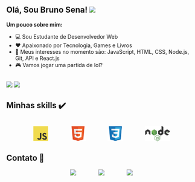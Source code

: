 ## Olá, Sou Bruno Sena! <img src="https://raw.githubusercontent.com/MartinHeinz/MartinHeinz/master/wave.gif" width="30px">

**Um pouco sobre mim:**
- 💻 Sou Estudante de Desenvolvedor Web
- ❤️ Apaixonado por Tecnologia, Games e Livros
- 🎯  Meus interesses no momento são: JavaScript, HTML, CSS, Node.js, Git, API e React.js
- 🎮 Vamos jogar uma partida de lol? 

##
  <a href="https://github.com/Bruninho-ss1"><img height="160em" src="https://github-readme-stats.vercel.app/api?username=Bruninho-ss1&show_icons=true&theme=react&hide_border=true&include_all_commits=true&count_private=true&bg_color=0D1117"/></a>
  <a href="https://github.com/Bruninho-ss1"><img height="160em" src="https://github-readme-stats.vercel.app/api/top-langs/?username=Bruninho-ss1&langs_count=8&count_private=true&layout=compact&theme=react&hide_border=true&bg_color=0D1117"/></a>
  <br/>
 ## Minhas skills ✔️
 <br>
 <div align="center">
    <img height="40" src="https://raw.githubusercontent.com/devicons/devicon/master/icons/javascript/javascript-original.svg">
    &nbsp;&nbsp;&nbsp;&nbsp;&nbsp;&nbsp;&nbsp;&nbsp;&nbsp;&nbsp;&nbsp;&nbsp;&nbsp;
    <img height="40" src="https://raw.githubusercontent.com/devicons/devicon/master/icons/html5/html5-original.svg">
    &nbsp;&nbsp;&nbsp;&nbsp;&nbsp;&nbsp;&nbsp;&nbsp;&nbsp;&nbsp;&nbsp;&nbsp;&nbsp;
    <img height="40" src="https://raw.githubusercontent.com/devicons/devicon/master/icons/css3/css3-original.svg">
    &nbsp;&nbsp;&nbsp;&nbsp;&nbsp;&nbsp;&nbsp;&nbsp;&nbsp;&nbsp;&nbsp;&nbsp;&nbsp;
    <img height="40" src="https://github.com/Bruninho-ss1/Bruninho-ss1/blob/main/node.js"> 
 </div>

## Contato 📱
<div align="center"> 
  <a href="https://instagram.com/bruno5_s3" target="_blank"><img src="https://img.shields.io/badge/-Instagram-%23E4405F?style=for-the-badge&logo=instagram&logoColor=white" target="_blank"></a>
  &nbsp;&nbsp;&nbsp;&nbsp;&nbsp;&nbsp;&nbsp;&nbsp;&nbsp;&nbsp;&nbsp;&nbsp;&nbsp;
  <a href = "mailto:brunopereira9069@gmail.com"><img src="https://img.shields.io/badge/-Gmail-%23333?style=for-the-badge&logo=gmail&logoColor=white" target="_blank"></a>
  &nbsp;&nbsp;&nbsp;&nbsp;&nbsp;&nbsp;&nbsp;&nbsp;&nbsp;&nbsp;&nbsp;&nbsp;&nbsp;
  <a href="https://www.linkedin.com/in/bruno-pereira-de-sena-9741721b0/" target="_blank"><img src="https://img.shields.io/badge/-LinkedIn-%230077B5?style=for-the-badge&logo=linkedin&logoColor=white" target="_blank"></a> 
</div>

 
 
 
 
  


